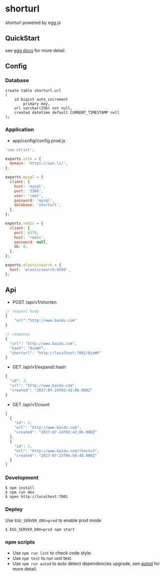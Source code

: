 # shorturl

shorturl powered by egg.js

## QuickStart

<!-- add docs here for user -->

see [egg docs][egg] for more detail.

## Config

### Database

```mysql
create table shorturl.url
(
	id bigint auto_increment
		primary key,
	url varchar(256) not null,
	created datetime default CURRENT_TIMESTAMP null
);
```

### Application

- app/config/config.prod.js

```js
'use strict';

exports.site = {
  domain: 'https://swz.li/',
};

exports.mysql = {
  client: {
    host: 'mysql',
    port: '3306',
    user: 'root',
    password: 'mysql',
    database: 'shorturl',
  },
};

exports.redis = {
  client: {
    port: 6379,
    host: 'redis',
    password: null,
    db: 0,
  },
};

exports.elasticsearch = {
  host: 'elasticsearch:9200',
};
```

## Api

- POST /api/v1/shorten

```js
// request body
{
	"url":"http://www.baidu.com"
}

// response
{
  "url": "http://www.baidu.com",
  "hash": "QioWY",
  "shorturl": "http://localhost:7001/QioWY"
}
```

- GET /api/v1/expand/:hash

```js
{
  "id": 2,
  "url": "http://www.baidu.com",
  "created": "2017-07-24T03:42:06.000Z"
}
```

- GET /api/v1/count

```js
[
  {
    "id": 2,
    "url": "http://www.baidu.com",
    "created": "2017-07-24T03:42:06.000Z"
  },
  {
    "id": 1,
    "url": "http://www.baidu.com/?test=3",
    "created": "2017-07-23T06:56:48.000Z"
  }
]
```

### Development
```shell
$ npm install
$ npm run dev
$ open http://localhost:7001
```

### Deploy

Use `EGG_SERVER_ENV=prod` to enable prod mode

```shell
$ EGG_SERVER_ENV=prod npm start
```

### npm scripts

- Use `npm run lint` to check code style.
- Use `npm test` to run unit test.
- Use `npm run autod` to auto detect dependencies upgrade, see [autod](https://www.npmjs.com/package/autod) for more detail.


[egg]: https://eggjs.org